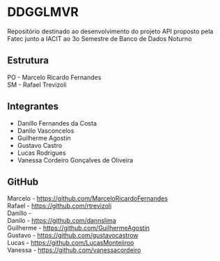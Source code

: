# DDGGLMVR
Repositório destinado ao desenvolvimento do projeto API proposto pela Fatec junto a IACIT ao 3o Semestre de Banco de Dados Noturno

## Estrutura
PO - Marcelo Ricardo Fernandes  
SM - Rafael Trevizoli

## Integrantes
- Danillo Fernandes da Costa
- Danilo Vasconcelos
- Guilherme Agostin
- Gustavo Castro
- Lucas Rodrigues
- Vanessa Cordeiro Gonçalves de Oliveira

## GitHub
Marcelo - https://github.com/MarceloRicardoFernandes  
Rafael - https://github.com/rtrevizoli  
Danillo -   
Danilo - https://github.com/dannslima  
Guilherme - https://github.com/GuilhermeAgostin  
Gustavo - https://github.com/gustavocastrow  
Lucas - https://github.com/LucasMonteiiroo  
Vanessa - https://github.com/vanessacordeiro
